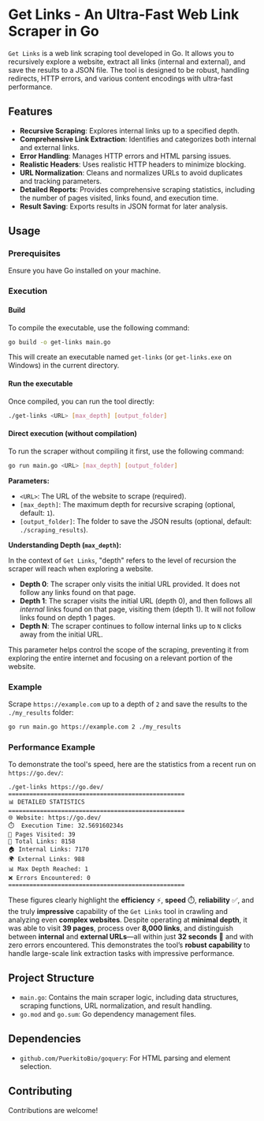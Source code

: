 # Get Links - An Ultra-Fast Web Link Scraper in Go

`Get Links` is a web link scraping tool developed in Go. It allows you to recursively explore a website, extract all links (internal and external), and save the results to a JSON file. The tool is designed to be robust, handling redirects, HTTP errors, and various content encodings with ultra-fast performance.

## Features

- **Recursive Scraping**: Explores internal links up to a specified depth.
- **Comprehensive Link Extraction**: Identifies and categorizes both internal and external links.
- **Error Handling**: Manages HTTP errors and HTML parsing issues.
- **Realistic Headers**: Uses realistic HTTP headers to minimize blocking.
- **URL Normalization**: Cleans and normalizes URLs to avoid duplicates and tracking parameters.
- **Detailed Reports**: Provides comprehensive scraping statistics, including the number of pages visited, links found, and execution time.
- **Result Saving**: Exports results in JSON format for later analysis.

## Usage

### Prerequisites

Ensure you have Go installed on your machine.

### Execution

#### Build

To compile the executable, use the following command:

```bash
go build -o get-links main.go
```

This will create an executable named `get-links` (or `get-links.exe` on Windows) in the current directory.

#### Run the executable

Once compiled, you can run the tool directly:

```bash
./get-links <URL> [max_depth] [output_folder]
```

#### Direct execution (without compilation)

To run the scraper without compiling it first, use the following command:

```bash
go run main.go <URL> [max_depth] [output_folder]
```

**Parameters:**

- `<URL>`: The URL of the website to scrape (required).
- `[max_depth]`: The maximum depth for recursive scraping (optional, default: `1`).
- `[output_folder]`: The folder to save the JSON results (optional, default: `./scraping_results`).

**Understanding Depth (`max_depth`):**

In the context of `Get Links`, "depth" refers to the level of recursion the scraper will reach when exploring a website.

- **Depth 0**: The scraper only visits the initial URL provided. It does not follow any links found on that page.
- **Depth 1**: The scraper visits the initial URL (depth 0), and then follows all *internal* links found on that page, visiting them (depth 1). It will not follow links found on depth 1 pages.
- **Depth N**: The scraper continues to follow internal links up to `N` clicks away from the initial URL.

This parameter helps control the scope of the scraping, preventing it from exploring the entire internet and focusing on a relevant portion of the website.

### Example

Scrape `https://example.com` up to a depth of `2` and save the results to the `./my_results` folder:

```bash
go run main.go https://example.com 2 ./my_results
```

### Performance Example

To demonstrate the tool's speed, here are the statistics from a recent run on `https://go.dev/`:

```
./get-links https://go.dev/
==================================================
📊 DETAILED STATISTICS
==================================================
🌐 Website: https://go.dev/
⏱️  Execution Time: 32.569160234s
📄 Pages Visited: 39
🔗 Total Links: 8158
🏠 Internal Links: 7170
🌍 External Links: 988
📊 Max Depth Reached: 1
❌ Errors Encountered: 0
==================================================
```
These figures clearly highlight the **efficiency** ⚡, **speed** ⏱️, **reliability** ✅, and the truly **impressive** capability of the `Get Links` tool in crawling and analyzing even **complex websites**. Despite operating at **minimal depth**, it was able to visit **39 pages**, process over **8,000 links**, and distinguish between **internal** and **external URLs**—all within just **32 seconds** 🤯 and with zero errors encountered. This demonstrates the tool’s **robust capability** to handle large-scale link extraction tasks with impressive performance.


## Project Structure

- `main.go`: Contains the main scraper logic, including data structures, scraping functions, URL normalization, and result handling.
- `go.mod` and `go.sum`: Go dependency management files.

## Dependencies

- `github.com/PuerkitoBio/goquery`: For HTML parsing and element selection.


## Contributing

Contributions are welcome!

